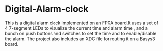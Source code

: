 # Digital-Alarm-clock
This is a digital alarm clock implemented on an FPGA board.It uses a set of 4 7-segment LEDs to visualize the current time and alarm time , and a bunch on push buttons and switches to set the time and to enable/disable the alarm. The project also includes an XDC file for routing it on a Basys3 board. 

